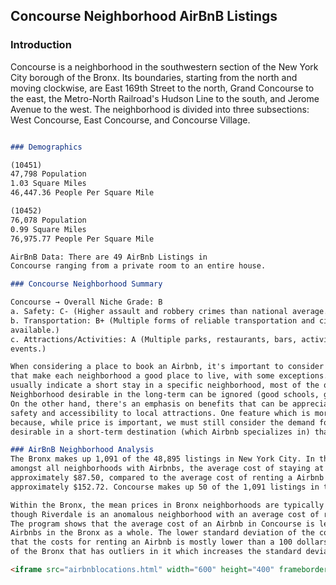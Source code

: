 ## Concourse Neighborhood AirBnB Listings

### Introduction

Concourse is a neighborhood in the southwestern section of the New York City borough of the Bronx. Its boundaries, starting from the north and moving clockwise, are East 169th Street to the north, Grand Concourse to the east, the Metro-North Railroad's Hudson Line to the south, and Jerome Avenue to the west. The neighborhood is divided into three subsections: West Concourse, East Concourse, and Concourse Village.

```markdown

### Demographics

(10451)
47,798 Population
1.03 Square Miles
46,447.36 People Per Square Mile

(10452)
76,078 Population
0.99 Square Miles
76,975.77 People Per Square Mile

AirBnB Data: There are 49 AirBnb Listings in
Concourse ranging from a private room to an entire house.

### Concourse Neighborhood Summary 

Concourse → Overall Niche Grade: B
a. Safety: C- (Higher assault and robbery crimes than national average.)
b. Transportation: B+ (Multiple forms of reliable transportation and city parking
available.)
c. Attractions/Activities: A (Multiple parks, restaurants, bars, activities, and nightlife
events.)

When considering a place to book an Airbnb, it's important to consider many of the qualities
that make each neighborhood a good place to live, with some exceptions. Generally, because airbnb's
usually indicate a short stay in a specific neighborhood, most of the qualities which make a
Neighborhood desirable in the long-term can be ignored (good schools, good doctors, best for retirees).
On the other hand, there's an emphasis on benefits that can be appreciated in the short-term, such as
safety and accessibility to local attractions. One feature which is more complicated is the cost of living,
because, while price is important, we must still consider the demand for luxury visits, which are more
desirable in a short-term destination (which Airbnb specializes in) than an actual living situation.

### AirBnB Neighborhood Analysis
The Bronx makes up 1,091 of the 48,895 listings in New York City. In the Bronx
amongst all neighborhoods with Airbnbs, the average cost of staying at an Airbnb is
approximately $87.50, compared to the average cost of renting a Airbnb in the city being
approximately $152.72. Concourse makes up 50 of the 1,091 listings in the Bronx.

Within the Bronx, the mean prices in Bronx neighborhoods are typically under $100
though Riverdale is an anomalous neighborhood with an average cost of rent of over $400.
The program shows that the average cost of an Airbnb in Concourse is less than the cost of
Airbnbs in the Bronx as a whole. The lower standard deviation of the concourse data suggests
that the costs for renting an Airbnb is mostly lower than a 100 dollars as compared to the entirety
of the Bronx that has outliers in it which increases the standard deviation.

<iframe src="airbnblocations.html" width="600" height="400" frameborder="0" frameborder="0" marginwidth="0" marginheight="0" allowfullscreen></iframe>
